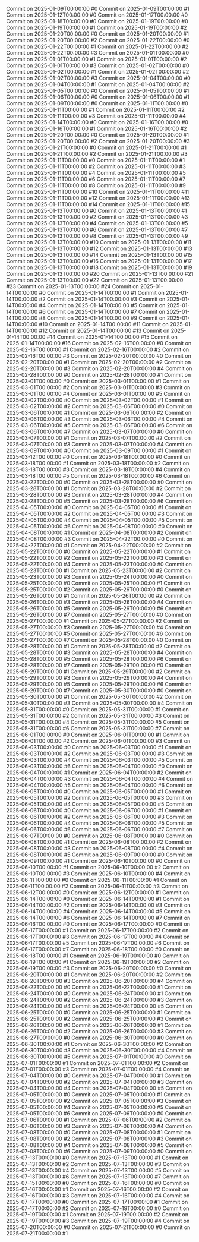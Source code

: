 Commit on 2025-01-09T00:00:00 #0
Commit on 2025-01-09T00:00:00 #1
Commit on 2025-01-12T00:00:00 #0
Commit on 2025-01-17T00:00:00 #0
Commit on 2025-01-18T00:00:00 #0
Commit on 2025-01-19T00:00:00 #0
Commit on 2025-01-19T00:00:00 #1
Commit on 2025-01-19T00:00:00 #2
Commit on 2025-01-20T00:00:00 #0
Commit on 2025-01-20T00:00:00 #1
Commit on 2025-01-20T00:00:00 #2
Commit on 2025-01-22T00:00:00 #0
Commit on 2025-01-22T00:00:00 #1
Commit on 2025-01-22T00:00:00 #2
Commit on 2025-01-22T00:00:00 #3
Commit on 2025-01-01T00:00:00 #0
Commit on 2025-01-01T00:00:00 #1
Commit on 2025-01-01T00:00:00 #2
Commit on 2025-01-01T00:00:00 #3
Commit on 2025-01-02T00:00:00 #0
Commit on 2025-01-02T00:00:00 #1
Commit on 2025-01-02T00:00:00 #2
Commit on 2025-01-02T00:00:00 #3
Commit on 2025-01-04T00:00:00 #0
Commit on 2025-01-04T00:00:00 #1
Commit on 2025-01-04T00:00:00 #2
Commit on 2025-01-05T00:00:00 #0
Commit on 2025-01-05T00:00:00 #1
Commit on 2025-01-06T00:00:00 #0
Commit on 2025-01-06T00:00:00 #1
Commit on 2025-01-09T00:00:00 #0
Commit on 2025-01-11T00:00:00 #0
Commit on 2025-01-11T00:00:00 #1
Commit on 2025-01-11T00:00:00 #2
Commit on 2025-01-11T00:00:00 #3
Commit on 2025-01-11T00:00:00 #4
Commit on 2025-01-14T00:00:00 #0
Commit on 2025-01-16T00:00:00 #0
Commit on 2025-01-16T00:00:00 #1
Commit on 2025-01-16T00:00:00 #2
Commit on 2025-01-20T00:00:00 #0
Commit on 2025-01-20T00:00:00 #1
Commit on 2025-01-20T00:00:00 #2
Commit on 2025-01-20T00:00:00 #3
Commit on 2025-01-21T00:00:00 #0
Commit on 2025-01-21T00:00:00 #1
Commit on 2025-01-21T00:00:00 #2
Commit on 2025-01-21T00:00:00 #3
Commit on 2025-01-11T00:00:00 #0
Commit on 2025-01-11T00:00:00 #1
Commit on 2025-01-11T00:00:00 #2
Commit on 2025-01-11T00:00:00 #3
Commit on 2025-01-11T00:00:00 #4
Commit on 2025-01-11T00:00:00 #5
Commit on 2025-01-11T00:00:00 #6
Commit on 2025-01-11T00:00:00 #7
Commit on 2025-01-11T00:00:00 #8
Commit on 2025-01-11T00:00:00 #9
Commit on 2025-01-11T00:00:00 #10
Commit on 2025-01-11T00:00:00 #11
Commit on 2025-01-11T00:00:00 #12
Commit on 2025-01-11T00:00:00 #13
Commit on 2025-01-11T00:00:00 #14
Commit on 2025-01-11T00:00:00 #15
Commit on 2025-01-13T00:00:00 #0
Commit on 2025-01-13T00:00:00 #1
Commit on 2025-01-13T00:00:00 #2
Commit on 2025-01-13T00:00:00 #3
Commit on 2025-01-13T00:00:00 #4
Commit on 2025-01-13T00:00:00 #5
Commit on 2025-01-13T00:00:00 #6
Commit on 2025-01-13T00:00:00 #7
Commit on 2025-01-13T00:00:00 #8
Commit on 2025-01-13T00:00:00 #9
Commit on 2025-01-13T00:00:00 #10
Commit on 2025-01-13T00:00:00 #11
Commit on 2025-01-13T00:00:00 #12
Commit on 2025-01-13T00:00:00 #13
Commit on 2025-01-13T00:00:00 #14
Commit on 2025-01-13T00:00:00 #15
Commit on 2025-01-13T00:00:00 #16
Commit on 2025-01-13T00:00:00 #17
Commit on 2025-01-13T00:00:00 #18
Commit on 2025-01-13T00:00:00 #19
Commit on 2025-01-13T00:00:00 #20
Commit on 2025-01-13T00:00:00 #21
Commit on 2025-01-13T00:00:00 #22
Commit on 2025-01-13T00:00:00 #23
Commit on 2025-01-13T00:00:00 #24
Commit on 2025-01-14T00:00:00 #0
Commit on 2025-01-14T00:00:00 #1
Commit on 2025-01-14T00:00:00 #2
Commit on 2025-01-14T00:00:00 #3
Commit on 2025-01-14T00:00:00 #4
Commit on 2025-01-14T00:00:00 #5
Commit on 2025-01-14T00:00:00 #6
Commit on 2025-01-14T00:00:00 #7
Commit on 2025-01-14T00:00:00 #8
Commit on 2025-01-14T00:00:00 #9
Commit on 2025-01-14T00:00:00 #10
Commit on 2025-01-14T00:00:00 #11
Commit on 2025-01-14T00:00:00 #12
Commit on 2025-01-14T00:00:00 #13
Commit on 2025-01-14T00:00:00 #14
Commit on 2025-01-14T00:00:00 #15
Commit on 2025-01-14T00:00:00 #16
Commit on 2025-02-16T00:00:00 #0
Commit on 2025-02-16T00:00:00 #1
Commit on 2025-02-16T00:00:00 #2
Commit on 2025-02-16T00:00:00 #3
Commit on 2025-02-20T00:00:00 #0
Commit on 2025-02-20T00:00:00 #1
Commit on 2025-02-20T00:00:00 #2
Commit on 2025-02-20T00:00:00 #3
Commit on 2025-02-20T00:00:00 #4
Commit on 2025-02-28T00:00:00 #0
Commit on 2025-02-28T00:00:00 #1
Commit on 2025-03-01T00:00:00 #0
Commit on 2025-03-01T00:00:00 #1
Commit on 2025-03-01T00:00:00 #2
Commit on 2025-03-01T00:00:00 #3
Commit on 2025-03-01T00:00:00 #4
Commit on 2025-03-01T00:00:00 #5
Commit on 2025-03-02T00:00:00 #0
Commit on 2025-03-02T00:00:00 #1
Commit on 2025-03-02T00:00:00 #2
Commit on 2025-03-06T00:00:00 #0
Commit on 2025-03-06T00:00:00 #1
Commit on 2025-03-06T00:00:00 #2
Commit on 2025-03-06T00:00:00 #3
Commit on 2025-03-06T00:00:00 #4
Commit on 2025-03-06T00:00:00 #5
Commit on 2025-03-06T00:00:00 #6
Commit on 2025-03-06T00:00:00 #7
Commit on 2025-03-07T00:00:00 #0
Commit on 2025-03-07T00:00:00 #1
Commit on 2025-03-07T00:00:00 #2
Commit on 2025-03-07T00:00:00 #3
Commit on 2025-03-07T00:00:00 #4
Commit on 2025-03-09T00:00:00 #0
Commit on 2025-03-09T00:00:00 #1
Commit on 2025-03-12T00:00:00 #0
Commit on 2025-03-18T00:00:00 #0
Commit on 2025-03-18T00:00:00 #1
Commit on 2025-03-18T00:00:00 #2
Commit on 2025-03-18T00:00:00 #3
Commit on 2025-03-18T00:00:00 #4
Commit on 2025-03-18T00:00:00 #5
Commit on 2025-03-18T00:00:00 #6
Commit on 2025-03-22T00:00:00 #0
Commit on 2025-03-28T00:00:00 #0
Commit on 2025-03-28T00:00:00 #1
Commit on 2025-03-28T00:00:00 #2
Commit on 2025-03-28T00:00:00 #3
Commit on 2025-03-28T00:00:00 #4
Commit on 2025-03-28T00:00:00 #5
Commit on 2025-03-28T00:00:00 #6
Commit on 2025-04-05T00:00:00 #0
Commit on 2025-04-05T00:00:00 #1
Commit on 2025-04-05T00:00:00 #2
Commit on 2025-04-05T00:00:00 #3
Commit on 2025-04-05T00:00:00 #4
Commit on 2025-04-05T00:00:00 #5
Commit on 2025-04-05T00:00:00 #6
Commit on 2025-04-08T00:00:00 #0
Commit on 2025-04-08T00:00:00 #1
Commit on 2025-04-08T00:00:00 #2
Commit on 2025-04-08T00:00:00 #3
Commit on 2025-04-22T00:00:00 #0
Commit on 2025-04-22T00:00:00 #1
Commit on 2025-04-22T00:00:00 #2
Commit on 2025-05-22T00:00:00 #0
Commit on 2025-05-22T00:00:00 #1
Commit on 2025-05-22T00:00:00 #2
Commit on 2025-05-22T00:00:00 #3
Commit on 2025-05-22T00:00:00 #4
Commit on 2025-05-23T00:00:00 #0
Commit on 2025-05-23T00:00:00 #1
Commit on 2025-05-23T00:00:00 #2
Commit on 2025-05-23T00:00:00 #3
Commit on 2025-05-24T00:00:00 #0
Commit on 2025-05-25T00:00:00 #0
Commit on 2025-05-25T00:00:00 #1
Commit on 2025-05-25T00:00:00 #2
Commit on 2025-05-26T00:00:00 #0
Commit on 2025-05-26T00:00:00 #1
Commit on 2025-05-26T00:00:00 #2
Commit on 2025-05-26T00:00:00 #3
Commit on 2025-05-26T00:00:00 #4
Commit on 2025-05-26T00:00:00 #5
Commit on 2025-05-26T00:00:00 #6
Commit on 2025-05-26T00:00:00 #7
Commit on 2025-05-27T00:00:00 #0
Commit on 2025-05-27T00:00:00 #1
Commit on 2025-05-27T00:00:00 #2
Commit on 2025-05-27T00:00:00 #3
Commit on 2025-05-27T00:00:00 #4
Commit on 2025-05-27T00:00:00 #5
Commit on 2025-05-27T00:00:00 #6
Commit on 2025-05-27T00:00:00 #7
Commit on 2025-05-28T00:00:00 #0
Commit on 2025-05-28T00:00:00 #1
Commit on 2025-05-28T00:00:00 #2
Commit on 2025-05-28T00:00:00 #3
Commit on 2025-05-28T00:00:00 #4
Commit on 2025-05-28T00:00:00 #5
Commit on 2025-05-28T00:00:00 #6
Commit on 2025-05-28T00:00:00 #7
Commit on 2025-05-29T00:00:00 #0
Commit on 2025-05-29T00:00:00 #1
Commit on 2025-05-29T00:00:00 #2
Commit on 2025-05-29T00:00:00 #3
Commit on 2025-05-29T00:00:00 #4
Commit on 2025-05-29T00:00:00 #5
Commit on 2025-05-29T00:00:00 #6
Commit on 2025-05-29T00:00:00 #7
Commit on 2025-05-30T00:00:00 #0
Commit on 2025-05-30T00:00:00 #1
Commit on 2025-05-30T00:00:00 #2
Commit on 2025-05-30T00:00:00 #3
Commit on 2025-05-30T00:00:00 #4
Commit on 2025-05-31T00:00:00 #0
Commit on 2025-05-31T00:00:00 #1
Commit on 2025-05-31T00:00:00 #2
Commit on 2025-05-31T00:00:00 #3
Commit on 2025-05-31T00:00:00 #4
Commit on 2025-05-31T00:00:00 #5
Commit on 2025-05-31T00:00:00 #6
Commit on 2025-05-31T00:00:00 #7
Commit on 2025-06-01T00:00:00 #0
Commit on 2025-06-01T00:00:00 #1
Commit on 2025-06-01T00:00:00 #2
Commit on 2025-06-01T00:00:00 #3
Commit on 2025-06-03T00:00:00 #0
Commit on 2025-06-03T00:00:00 #1
Commit on 2025-06-03T00:00:00 #2
Commit on 2025-06-03T00:00:00 #3
Commit on 2025-06-03T00:00:00 #4
Commit on 2025-06-03T00:00:00 #5
Commit on 2025-06-03T00:00:00 #6
Commit on 2025-06-04T00:00:00 #0
Commit on 2025-06-04T00:00:00 #1
Commit on 2025-06-04T00:00:00 #2
Commit on 2025-06-04T00:00:00 #3
Commit on 2025-06-04T00:00:00 #4
Commit on 2025-06-04T00:00:00 #5
Commit on 2025-06-04T00:00:00 #6
Commit on 2025-06-05T00:00:00 #0
Commit on 2025-06-05T00:00:00 #1
Commit on 2025-06-05T00:00:00 #2
Commit on 2025-06-05T00:00:00 #3
Commit on 2025-06-05T00:00:00 #4
Commit on 2025-06-05T00:00:00 #5
Commit on 2025-06-06T00:00:00 #0
Commit on 2025-06-06T00:00:00 #1
Commit on 2025-06-06T00:00:00 #2
Commit on 2025-06-06T00:00:00 #3
Commit on 2025-06-06T00:00:00 #4
Commit on 2025-06-06T00:00:00 #5
Commit on 2025-06-06T00:00:00 #6
Commit on 2025-06-06T00:00:00 #7
Commit on 2025-06-07T00:00:00 #0
Commit on 2025-06-08T00:00:00 #0
Commit on 2025-06-08T00:00:00 #1
Commit on 2025-06-08T00:00:00 #2
Commit on 2025-06-08T00:00:00 #3
Commit on 2025-06-08T00:00:00 #4
Commit on 2025-06-08T00:00:00 #5
Commit on 2025-06-09T00:00:00 #0
Commit on 2025-06-09T00:00:00 #1
Commit on 2025-06-10T00:00:00 #0
Commit on 2025-06-10T00:00:00 #1
Commit on 2025-06-10T00:00:00 #2
Commit on 2025-06-10T00:00:00 #3
Commit on 2025-06-10T00:00:00 #4
Commit on 2025-06-11T00:00:00 #0
Commit on 2025-06-11T00:00:00 #1
Commit on 2025-06-11T00:00:00 #2
Commit on 2025-06-11T00:00:00 #3
Commit on 2025-06-12T00:00:00 #0
Commit on 2025-06-12T00:00:00 #1
Commit on 2025-06-14T00:00:00 #0
Commit on 2025-06-14T00:00:00 #1
Commit on 2025-06-14T00:00:00 #2
Commit on 2025-06-14T00:00:00 #3
Commit on 2025-06-14T00:00:00 #4
Commit on 2025-06-14T00:00:00 #5
Commit on 2025-06-14T00:00:00 #6
Commit on 2025-06-14T00:00:00 #7
Commit on 2025-06-16T00:00:00 #0
Commit on 2025-06-17T00:00:00 #0
Commit on 2025-06-17T00:00:00 #1
Commit on 2025-06-17T00:00:00 #2
Commit on 2025-06-17T00:00:00 #3
Commit on 2025-06-17T00:00:00 #4
Commit on 2025-06-17T00:00:00 #5
Commit on 2025-06-17T00:00:00 #6
Commit on 2025-06-17T00:00:00 #7
Commit on 2025-06-18T00:00:00 #0
Commit on 2025-06-18T00:00:00 #1
Commit on 2025-06-19T00:00:00 #0
Commit on 2025-06-19T00:00:00 #1
Commit on 2025-06-19T00:00:00 #2
Commit on 2025-06-19T00:00:00 #3
Commit on 2025-06-20T00:00:00 #0
Commit on 2025-06-20T00:00:00 #1
Commit on 2025-06-20T00:00:00 #2
Commit on 2025-06-20T00:00:00 #3
Commit on 2025-06-20T00:00:00 #4
Commit on 2025-06-22T00:00:00 #0
Commit on 2025-06-22T00:00:00 #1
Commit on 2025-06-24T00:00:00 #0
Commit on 2025-06-24T00:00:00 #1
Commit on 2025-06-24T00:00:00 #2
Commit on 2025-06-24T00:00:00 #3
Commit on 2025-06-24T00:00:00 #4
Commit on 2025-06-24T00:00:00 #5
Commit on 2025-06-25T00:00:00 #0
Commit on 2025-06-25T00:00:00 #1
Commit on 2025-06-25T00:00:00 #2
Commit on 2025-06-25T00:00:00 #3
Commit on 2025-06-26T00:00:00 #0
Commit on 2025-06-26T00:00:00 #1
Commit on 2025-06-26T00:00:00 #2
Commit on 2025-06-26T00:00:00 #3
Commit on 2025-06-27T00:00:00 #0
Commit on 2025-06-30T00:00:00 #0
Commit on 2025-06-30T00:00:00 #1
Commit on 2025-06-30T00:00:00 #2
Commit on 2025-06-30T00:00:00 #3
Commit on 2025-06-30T00:00:00 #4
Commit on 2025-06-30T00:00:00 #5
Commit on 2025-07-01T00:00:00 #0
Commit on 2025-07-01T00:00:00 #1
Commit on 2025-07-01T00:00:00 #2
Commit on 2025-07-01T00:00:00 #3
Commit on 2025-07-01T00:00:00 #4
Commit on 2025-07-04T00:00:00 #0
Commit on 2025-07-04T00:00:00 #1
Commit on 2025-07-04T00:00:00 #2
Commit on 2025-07-04T00:00:00 #3
Commit on 2025-07-04T00:00:00 #4
Commit on 2025-07-04T00:00:00 #5
Commit on 2025-07-05T00:00:00 #0
Commit on 2025-07-05T00:00:00 #1
Commit on 2025-07-05T00:00:00 #2
Commit on 2025-07-05T00:00:00 #3
Commit on 2025-07-05T00:00:00 #4
Commit on 2025-07-05T00:00:00 #5
Commit on 2025-07-05T00:00:00 #6
Commit on 2025-07-06T00:00:00 #0
Commit on 2025-07-06T00:00:00 #1
Commit on 2025-07-06T00:00:00 #2
Commit on 2025-07-06T00:00:00 #3
Commit on 2025-07-06T00:00:00 #4
Commit on 2025-07-08T00:00:00 #0
Commit on 2025-07-08T00:00:00 #1
Commit on 2025-07-08T00:00:00 #2
Commit on 2025-07-08T00:00:00 #3
Commit on 2025-07-08T00:00:00 #4
Commit on 2025-07-08T00:00:00 #5
Commit on 2025-07-08T00:00:00 #6
Commit on 2025-07-09T00:00:00 #0
Commit on 2025-07-13T00:00:00 #0
Commit on 2025-07-13T00:00:00 #1
Commit on 2025-07-13T00:00:00 #2
Commit on 2025-07-13T00:00:00 #3
Commit on 2025-07-13T00:00:00 #4
Commit on 2025-07-13T00:00:00 #5
Commit on 2025-07-13T00:00:00 #6
Commit on 2025-07-13T00:00:00 #7
Commit on 2025-07-15T00:00:00 #0
Commit on 2025-07-16T00:00:00 #0
Commit on 2025-07-16T00:00:00 #1
Commit on 2025-07-16T00:00:00 #2
Commit on 2025-07-16T00:00:00 #3
Commit on 2025-07-16T00:00:00 #4
Commit on 2025-07-17T00:00:00 #0
Commit on 2025-07-17T00:00:00 #1
Commit on 2025-07-17T00:00:00 #2
Commit on 2025-07-19T00:00:00 #0
Commit on 2025-07-19T00:00:00 #1
Commit on 2025-07-19T00:00:00 #2
Commit on 2025-07-19T00:00:00 #3
Commit on 2025-07-19T00:00:00 #4
Commit on 2025-07-20T00:00:00 #0
Commit on 2025-07-21T00:00:00 #0
Commit on 2025-07-21T00:00:00 #1
